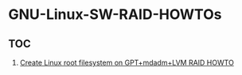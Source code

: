 # GNU-Linux-SW-RAID-HOWTOs

TOC
---
1. <a href=https://github.com/xsub/GNU-Linux-SW-RAID-HOWTOs/blob/main/Linux_root_filesystem_on_GPT%2Bmdadm%2BLVM_RAID%2B_HOWTO.md>Create Linux root filesystem on GPT+mdadm+LVM RAID HOWTO</a>
